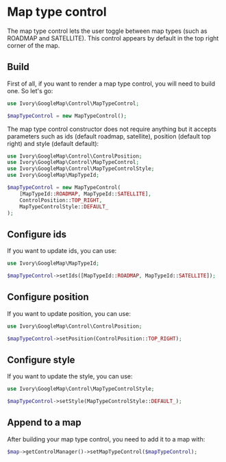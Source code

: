 # Map type control

The map type control lets the user toggle between map types (such as ROADMAP and SATELLITE). This control appears by
default in the top right corner of the map.

## Build

First of all, if you want to render a map type control, you will need to build one. So let's go:

``` php
use Ivory\GoogleMap\Control\MapTypeControl;

$mapTypeControl = new MapTypeControl();
```

The map type control constructor does not require anything but it accepts parameters such as ids (default roadmap, 
satellite), position (default top right) and style (default default):

``` php
use Ivory\GoogleMap\Control\ControlPosition;
use Ivory\GoogleMap\Control\MapTypeControl;
use Ivory\GoogleMap\Control\MapTypeControlStyle;
use Ivory\GoogleMap\MapTypeId;

$mapTypeControl = new MapTypeControl(
    [MapTypeId::ROADMAP, MapTypeId::SATELLITE],
    ControlPosition::TOP_RIGHT,
    MapTypeControlStyle::DEFAULT_
);
```

## Configure ids

If you want to update ids, you can use:

``` php
use Ivory\GoogleMap\MapTypeId;

$mapTypeControl->setIds([MapTypeId::ROADMAP, MapTypeId::SATELLITE]);
```

## Configure position

If you want to update position, you can use:

``` php
use Ivory\GoogleMap\Control\ControlPosition;

$mapTypeControl->setPosition(ControlPosition::TOP_RIGHT);
```

## Configure style

If you want to update the style, you can use:

``` php
use Ivory\GoogleMap\Control\MapTypeControlStyle;

$mapTypeControl->setStyle(MapTypeControlStyle::DEFAULT_);
```


## Append to a map

After building your map type control, you need to add it to a map with:

``` php
$map->getControlManager()->setMapTypeControl($mapTypeControl);
```
